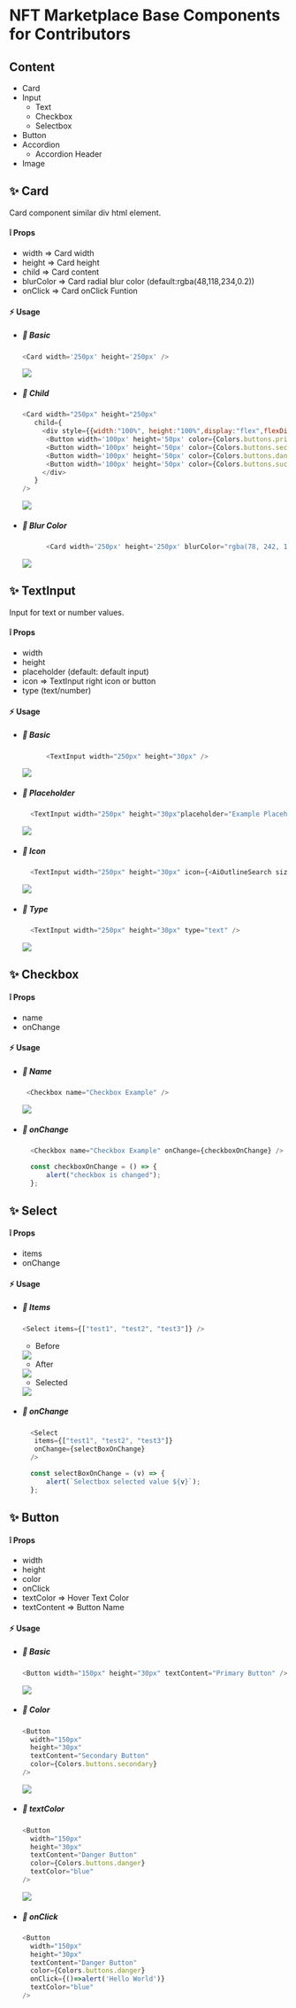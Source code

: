 # NFT Marketplace Base Components for Contributors

## Content
- Card
- Input
    - Text
    - Checkbox
    - Selectbox
- Button
- Accordion
    - Accordion Header
- Image

## :sparkles: Card
Card component similar div html element.
#### :grey_exclamation: Props
- width => Card width
- height => Card height
- child => Card content
- blurColor => Card radial blur color (default:rgba(48,118,234,0.2))
- onClick => Card onClick Funtion
#### :zap: Usage

- ##### :tada: Basic
    ```js 
    <Card width='250px' height='250px' /> 
    ```
    <img src="https://github.com/yessGlory17/nft-marketplace/blob/base-components/docs/images/base/card-basic-example.png?raw=true" />

- ##### :tada: Child
    ````js 
    <Card width="250px" height="250px"
       child={
         <div style={{width:"100%", height:"100%",display:"flex",flexDirection:"column",justifyContent:"center", alignItems:"center"}}>
          <Button width='100px' height='50px' color={Colors.buttons.primary} textContent="Primary" />
          <Button width='100px' height='50px' color={Colors.buttons.secondary} textContent="Secondary" />
          <Button width='100px' height='50px' color={Colors.buttons.danger} textContent="Danger"/>
          <Button width='100px' height='50px' color={Colors.buttons.succes} textContent="Succes" />
         </div>
       }
    />
    ````
      

    <img src="https://github.com/yessGlory17/nft-marketplace/blob/base-components/docs/images/base/car-child-example.png?raw=true">

- ##### :tada: Blur Color
    ```js 
          <Card width='250px' height='250px' blurColor="rgba(78, 242, 154,0.3)"/>
    ```
    <img src="https://github.com/yessGlory17/nft-marketplace/blob/base-components/docs/images/base/card-blurColor-example.png?raw=true" />



## :sparkles: TextInput
Input for text or number values.

#### :grey_exclamation: Props

- width
- height
- placeholder (default: default input)
- icon => TextInput right icon or button
- type (text/number)
    
#### :zap: Usage
- ##### :tada: Basic
    ```js
          <TextInput width="250px" height="30px" />
    ```
    <img src="https://github.com/yessGlory17/nft-marketplace/blob/base-components/docs/images/base/textinput-basic-example.png?raw=true" />

- ##### :tada: Placeholder
  ```js
    <TextInput width="250px" height="30px"placeholder="Example Placeholder" />
  ```
  <img src="https://github.com/yessGlory17/nft-marketplace/blob/base-components/docs/images/base/textinput-placeholder-example.png?raw=true" />

- ##### :tada: Icon
  ```js
    <TextInput width="250px" height="30px" icon={<AiOutlineSearch size="28px" color="#32a852" />} />
  ```
  <img src="https://github.com/yessGlory17/nft-marketplace/blob/base-components/docs/images/base/textinput-icon-example.png?raw=true"/>


- ##### :tada: Type
  ```js
    <TextInput width="250px" height="30px" type="text" />
  ```
  <img src="https://github.com/yessGlory17/nft-marketplace/blob/base-components/docs/images/base/textinput-basic-example.png?raw=true" />

## :sparkles: Checkbox

#### :grey_exclamation: Props
- name
- onChange

#### :zap: Usage

- ##### :tada: Name
  ```js
   <Checkbox name="Checkbox Example" />
  ```
  <img src="https://github.com/yessGlory17/nft-marketplace/blob/base-components/docs/images/base/checkbox-name-example.png?raw=true" />

- ##### :tada: onChange
  ```js
    <Checkbox name="Checkbox Example" onChange={checkboxOnChange} />
  ```
  ```js
    const checkboxOnChange = () => {
        alert("checkbox is changed");
    };
  ```

## :sparkles: Select

#### :grey_exclamation: Props
- items
- onChange

#### :zap: Usage

- ##### :tada: Items
  ```js
  <Select items={["test1", "test2", "test3"]} />
  ```
  - Before
  <img src="https://github.com/yessGlory17/nft-marketplace/blob/base-components/docs/images/base/select-before-example.png?raw=true"/>

  - After
  <img src="https://github.com/yessGlory17/nft-marketplace/blob/base-components/docs/images/base/select-after-example.png?raw=true" />

  - Selected
  <img src="https://github.com/yessGlory17/nft-marketplace/blob/base-components/docs/images/base/select-after-select-example.png?raw=true" />

- ##### :tada: onChange
  ```js
    <Select
     items={["test1", "test2", "test3"]}
     onChange={selectBoxOnChange}
    />
  ```
  ```js
    const selectBoxOnChange = (v) => {
        alert(`Selectbox selected value ${v}`);
    };
  ```

## :sparkles: Button

#### :grey_exclamation: Props
- width
- height
- color
- onClick
- textColor => Hover Text Color
- textContent => Button Name

#### :zap: Usage

- ##### :tada: Basic
  ```js
  <Button width="150px" height="30px" textContent="Primary Button" />
  ```
  <img src="https://github.com/yessGlory17/nft-marketplace/blob/base-components/docs/images/base/button-basic-example.png?raw=true" />

- ##### :tada: Color
  ```js
  <Button
    width="150px"
    height="30px"
    textContent="Secondary Button"
    color={Colors.buttons.secondary}
  />
  ```
  <img src="https://github.com/yessGlory17/nft-marketplace/blob/base-components/docs/images/base/button-color-example.png?raw=true" />

- ##### :tada: textColor
  ```js
  <Button
    width="150px"
    height="30px"
    textContent="Danger Button"
    color={Colors.buttons.danger}
    textColor="blue"
  />
  ```
  <img src="https://github.com/yessGlory17/nft-marketplace/blob/base-components/docs/images/base/button-textColor-example.png?raw=true" />

- ##### :tada: onClick
  ```js
  <Button
    width="150px"
    height="30px"
    textContent="Danger Button"
    color={Colors.buttons.danger}
    onClick={()=>alert('Hello World')}
    textColor="blue"
  />
  ```
